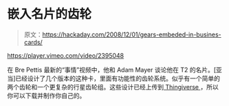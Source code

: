 # 嵌入名片的齿轮

> 原文：<https://hackaday.com/2008/12/01/gears-embeded-in-busines-cards/>

<https://player.vimeo.com/video/2395048>

</div> <p>在 Bre Pettis 最新的“事情”视频中，他和 Adam Mayer 谈论他在 T2 的名片。[亚当]已经设计了几个版本的这种卡，里面有功能性的齿轮系统。似乎有一个简单的两个齿轮和一个更复杂的行星齿轮组。这些设计已经上传到<a href="http://www.thingiverse.com/thing:211" target="_blank"> Thingiverse </a>，所以你可以下载并制作你自己的。</p> </body> </html>